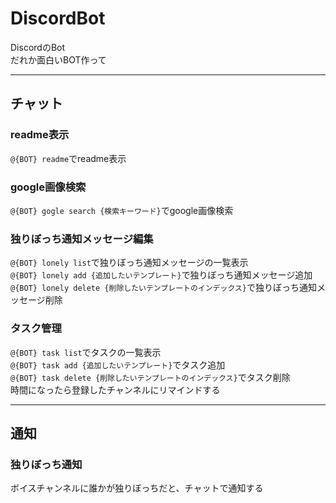 # DiscordBot
DiscordのBot  
だれか面白いBOT作って
___
## チャット
### readme表示
`@{BOT} readme`でreadme表示
### google画像検索
`@{BOT} gogle search {検索キーワード}`でgoogle画像検索
### 独りぼっち通知メッセージ編集
`@{BOT} lonely list`で独りぼっち通知メッセージの一覧表示  
`@{BOT} lonely add {追加したいテンプレート}`で独りぼっち通知メッセージ追加  
`@{BOT} lonely delete {削除したいテンプレートのインデックス}`で独りぼっち通知メッセージ削除
### タスク管理
`@{BOT} task list`でタスクの一覧表示  
`@{BOT} task add {追加したいテンプレート}`でタスク追加  
`@{BOT} task delete {削除したいテンプレートのインデックス}`でタスク削除  
時間になったら登録したチャンネルにリマインドする
___
## 通知
### 独りぼっち通知
ボイスチャンネルに誰かが独りぼっちだと、チャットで通知する
